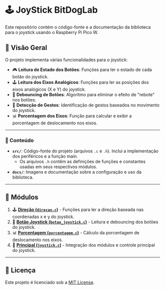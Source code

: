 # 🕹️ JoyStick BitDogLab

Este repositório contém o código-fonte e a documentação da biblioteca para o joystick usando o Raspberry Pi Pico W.

## 🌟 Visão Geral
O projeto implementa várias funcionalidades para o joystick:
- 🎮 **Leitura de Estado dos Botões**: Funções para ler o estado de cada botão do joystick.
- 🕹️ **Leitura dos Eixos Analógicos**: Funções para ler as posições dos eixos analógicos (X e Y) do joystick.
- 🔧 **Debouncing de Botões**: Algoritmo para eliminar o efeito de "rebote" nos botões.
- 📏 **Detecção de Gestos**: Identificação de gestos baseados no movimento do joystick.
- 📊 **Porcentagem dos Eixos**: Função para calcular e exibir a porcentagem de deslocamento nos eixos.

---

### 📂 Conteúdo
- **`src/`**: Código-fonte do projeto (arquivos `.c` e `.h`). Inclui a implementação dos periféricos e a função main.
  - Os arquivos `.h` contêm as definições de funções e constantes usadas em seus respectivos módulos.
- **`docs/`**: Imagens e documentação sobre a configuração e uso da biblioteca.

---

## 📜 Módulos
1. 🕹️ [**Direção (`direcao.c`)**](src/direcao.c) - Funções para ler a direção baseada nas coordenadas x e y do joystick.
2. 📏 [**Botão Joystick (`botao_joystick.c`)**](src/botao_joystick.c) - Leitura e debouncing dos botões do joystick.
3. 📊 [**Porcentagem (`porcentagem.c`)**](src/porcentagem.c) - Cálculo da porcentagem de deslocamento nos eixos.
4. 🧠 [**Principal (`joystick.c`)**](src/joystick.c) - Integração dos módulos e controle principal do joystick.

---

## 📜 Licença
Este projeto é licenciado sob a [MIT License](https://opensource.org/licenses/MIT).
